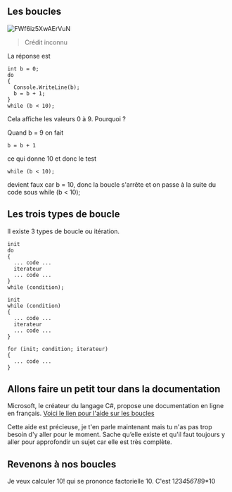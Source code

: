 ## Les boucles

![FWf6iz5XwAErVuN](https://user-images.githubusercontent.com/802089/176840153-a1f3414e-d8bb-4e25-ae5d-be6ddff9ebde.jpg)
> Crédit inconnu

La réponse est
```
int b = 0;
do
{
  Console.WriteLine(b);
  b = b + 1;
}
while (b < 10);
```

Cela affiche les valeurs 0 à 9. Pourquoi ?

Quand b = 9 on fait
```
b = b + 1
```
ce qui donne 10 et donc le test
```
while (b < 10);
```
devient faux car b = 10, donc la boucle s'arrête et on passe à la suite du code sous while (b < 10);

## Les trois types de boucle

Il existe 3 types de boucle ou itération.

```
init
do
{
  ... code ...
  iterateur
  ... code ...
}
while (condition);
```
```
init
while (condition)
{
  ... code ...
  iterateur
  ... code ...
}
```
```
for (init; condition; iterateur)
{
  ... code ...
}
```


## Allons faire un petit tour dans la documentation

Microsoft, le créateur du langage C#, propose une documentation en ligne en français.
[Voici le lien pour l'aide sur les boucles](https://docs.microsoft.com/fr-fr/dotnet/csharp/language-reference/statements/iteration-statements)

Cette aide est précieuse, je t'en parle maintenant mais tu n'as pas trop besoin d'y aller pour le moment. Sache qu’elle existe et qu'il faut toujours y aller pour approfondir un sujet car elle est très complète.

## Revenons à nos boucles

Je veux calculer 10! qui se prononce factorielle 10. C'est 1*2*3*4*5*6*7*8*9*10

